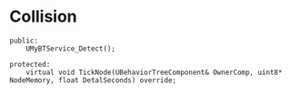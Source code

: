 # Collision
	public:
		UMyBTService_Detect();

	protected:
		virtual void TickNode(UBehaviorTreeComponent& OwnerComp, uint8* NodeMemory, float DetalSeconds) override;

